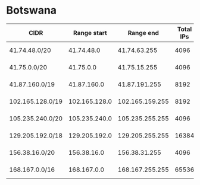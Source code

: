 # Botswana

CIDR               | Range start     | Range end       | Total IPs  | Assign date | Owner
------------------ | --------------- | --------------- | ---------- | ----------- | -----
41.74.48.0/20      | 41.74.48.0      | 41.74.63.255    | 4096       | 2010-02-15  | 
41.75.0.0/20       | 41.75.0.0       | 41.75.15.255    | 4096       | 2010-10-20  | 
41.87.160.0/19     | 41.87.160.0     | 41.87.191.255   | 8192       | 2010-09-07  | 
102.165.128.0/19   | 102.165.128.0   | 102.165.159.255 | 8192       | 2018-01-24  | 
105.235.240.0/20   | 105.235.240.0   | 105.235.255.255 | 4096       | 2012-08-03  | 
129.205.192.0/18   | 129.205.192.0   | 129.205.255.255 | 16384      | 2015-07-13  | 
156.38.16.0/20     | 156.38.16.0     | 156.38.31.255   | 4096       | 2017-07-20  | 
168.167.0.0/16     | 168.167.0.0     | 168.167.255.255 | 65536      | 2008-12-12  | 
